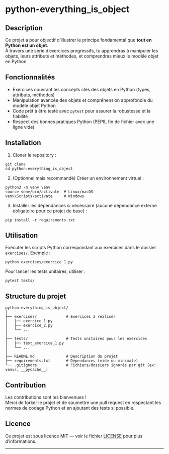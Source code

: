 # python-everything_is_object

## Description

Ce projet a pour objectif d’illustrer le principe fondamental que **tout en Python est un objet**.  
À travers une série d’exercices progressifs, tu apprendras à manipuler les objets, leurs attributs et méthodes, et comprendras mieux le modèle objet en Python.

## Fonctionnalités

- Exercices couvrant les concepts clés des objets en Python (types, attributs, méthodes)
- Manipulation avancée des objets et compréhension approfondie du modèle objet Python
- Code prêt à être testé avec `pytest` pour assurer la robustesse et la fiabilité
- Respect des bonnes pratiques Python (PEP8, fin de fichier avec une ligne vide)

## Installation

1. Cloner le repository :

```
git clone 
cd python-everything_is_object
```

2. (Optionnel mais recommandé) Créer un environnement virtuel :

```
python3 -m venv venv
source venv/bin/activate  # Linux/macOS
venv\Scripts\activate     # Windows
```

3. Installer les dépendances si nécessaire (aucune dépendance externe obligatoire pour ce projet de base) :

```
pip install -r requirements.txt
```

## Utilisation

Exécuter les scripts Python correspondant aux exercices dans le dossier `exercises/`. Exemple :

```
python exercises/exercice_1.py
```

Pour lancer les tests unitaires, utiliser :

```
pytest tests/
```

## Structure du projet

```
python-everything_is_object/
│
├── exercises/             # Exercices à réaliser
│   ├── exercice_1.py
│   ├── exercice_2.py
│   └── ...
│
├── tests/                 # Tests unitaires pour les exercices
│   ├── test_exercice_1.py
│   └── ...
│
├── README.md              # Description du projet
├── requirements.txt       # Dépendances (vide ou minimale)
└── .gitignore             # Fichiers/dossiers ignorés par git (ex: venv/, __pycache__)
```

## Contribution

Les contributions sont les bienvenues !  
Merci de forker le projet et de soumettre une pull request en respectant les normes de codage Python et en ajoutant des tests si possible.

## Licence

Ce projet est sous licence MIT — voir le fichier [LICENSE](LICENSE) pour plus d’informations.

---------------------------------------------------------------------------------------------------------------------------------------------